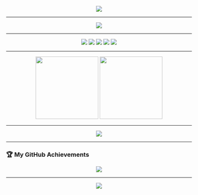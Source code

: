 <!-- Animated Banner -->
<p align="center">
  <img src="https://capsule-render.vercel.app/api?type=waving&height=200&color=0:ff4b5c,100:6a5acd&text=Hey!%20I'm%20Su%20👋&fontAlign=50&fontAlignY=35&fontSize=40&fontColor=ffffff&desc=Software%20Developer%20%7C%20Flutter%20%7C%20Web%20%7C%20Game%20Dev&descAlignY=55&animation=fadeIn" />
</p>

---

<!-- Typing Animation -->
<p align="center">
  <img src="https://readme-typing-svg.herokuapp.com?size=24&color=6A5ACD&center=true&vCenter=true&width=600&lines=Crafting+Clean+UIs;Mobile+%26+Web+Developer;Game+Prototype+Builder;Always+Learning+%26+Exploring" />
</p>

---

<!-- Floating Badges -->
<p align="center">
  <img src="https://img.shields.io/badge/Flutter-%2302569B.svg?&style=for-the-badge&logo=flutter&logoColor=white" />
  <img src="https://img.shields.io/badge/Dart-0175C2?style=for-the-badge&logo=dart&logoColor=white" />
  <img src="https://img.shields.io/badge/Laravel-FF2D20?style=for-the-badge&logo=laravel&logoColor=white" />
  <img src="https://img.shields.io/badge/Unity-000000?style=for-the-badge&logo=unity&logoColor=white" />
  <img src="https://img.shields.io/badge/Unreal-0E1128?style=for-the-badge&logo=unrealengine&logoColor=white" />
</p>

---

<!-- GitHub Stats -->
<div align="center">
  <img height="170" src="https://github-readme-stats.vercel.app/api?username=mnsuhairil&show_icons=true&theme=radical&hide_border=true&count_private=true" />
  <img height="170" src="https://github-readme-streak-stats.herokuapp.com?user=mnsuhairil&theme=radical&hide_border=true"/>
</div>

---

<!-- Contribution Graph with Animation -->
<p align="center">
  <img src="https://github-readme-activity-graph.vercel.app/graph?username=mnsuhairil&theme=github-compact&bg_color=0d1117&color=6a5acd&line=ff4b5c&point=ffffff&hide_border=true&radius=16" />
</p>

---

<!-- Trophy Section -->
### 🏆 My GitHub Achievements
<p align="center">
  <img src="https://github-profile-trophy.vercel.app/?username=mnsuhairil&theme=radical&no-frame=true&column=7" />
</p>

---

<!-- Wave Footer -->
<p align="center">
  <img src="https://capsule-render.vercel.app/api?type=waving&height=120&color=0:6a5acd,100:ff4b5c&section=footer" />
</p>
